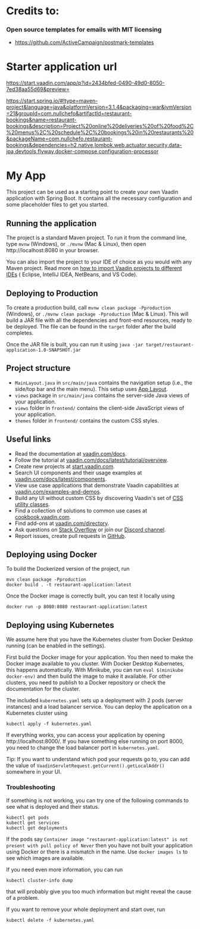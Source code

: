 # Credits to:

### Open source templates for emails with MIT licensing

- https://github.com/ActiveCampaign/postmark-templates

# Starter application url

https://start.vaadin.com/app/p?id=2434bfed-0490-49d0-8050-7ed38aa55d69&preview=

https://start.spring.io/#!type=maven-project&language=java&platformVersion=3.1.4&packaging=war&jvmVersion=21&groupId=com.nullchefo&artifactId=restaurant-bookings&name=restaurant-bookings&description=Project%20online%20deliveries%20of%20food%2C%20menus%2C%20schedule%2C%20bookings%20in%20restaurants%20&packageName=com.nullchefo.restaurant-bookings&dependencies=h2,native,lombok,web,actuator,security,data-jpa,devtools,flyway,docker-compose,configuration-processor

# My App

This project can be used as a starting point to create your own Vaadin application with Spring Boot.
It contains all the necessary configuration and some placeholder files to get you started.

## Running the application

The project is a standard Maven project. To run it from the command line,
type `mvnw` (Windows), or `./mvnw` (Mac & Linux), then open
http://localhost:8080 in your browser.

You can also import the project to your IDE of choice as you would with any
Maven project. Read more
on [how to import Vaadin projects to different IDEs](https://vaadin.com/docs/latest/guide/step-by-step/importing) (
Eclipse, IntelliJ IDEA, NetBeans, and VS Code).

## Deploying to Production

To create a production build, call `mvnw clean package -Pproduction` (Windows),
or `./mvnw clean package -Pproduction` (Mac & Linux).
This will build a JAR file with all the dependencies and front-end resources,
ready to be deployed. The file can be found in the `target` folder after the build completes.

Once the JAR file is built, you can run it using
`java -jar target/restaurant-application-1.0-SNAPSHOT.jar`

## Project structure

- `MainLayout.java` in `src/main/java` contains the navigation setup (i.e., the
  side/top bar and the main menu). This setup uses
  [App Layout](https://vaadin.com/docs/components/app-layout).
- `views` package in `src/main/java` contains the server-side Java views of your application.
- `views` folder in `frontend/` contains the client-side JavaScript views of your application.
- `themes` folder in `frontend/` contains the custom CSS styles.

## Useful links

- Read the documentation at [vaadin.com/docs](https://vaadin.com/docs).
- Follow the tutorial at [vaadin.com/docs/latest/tutorial/overview](https://vaadin.com/docs/latest/tutorial/overview).
- Create new projects at [start.vaadin.com](https://start.vaadin.com/).
- Search UI components and their usage examples
  at [vaadin.com/docs/latest/components](https://vaadin.com/docs/latest/components).
- View use case applications that demonstrate Vaadin capabilities
  at [vaadin.com/examples-and-demos](https://vaadin.com/examples-and-demos).
- Build any UI without custom CSS by discovering Vaadin's set
  of [CSS utility classes](https://vaadin.com/docs/styling/lumo/utility-classes).
- Find a collection of solutions to common use cases at [cookbook.vaadin.com](https://cookbook.vaadin.com/).
- Find add-ons at [vaadin.com/directory](https://vaadin.com/directory).
- Ask questions on [Stack Overflow](https://stackoverflow.com/questions/tagged/vaadin) or join
  our [Discord channel](https://discord.gg/MYFq5RTbBn).
- Report issues, create pull requests in [GitHub](https://github.com/vaadin).

## Deploying using Docker

To build the Dockerized version of the project, run

```
mvn clean package -Pproduction
docker build . -t restaurant-application:latest
```

Once the Docker image is correctly built, you can test it locally using

```
docker run -p 8080:8080 restaurant-application:latest
```

## Deploying using Kubernetes

We assume here that you have the Kubernetes cluster from Docker Desktop running (can be enabled in the settings).

First build the Docker image for your application. You then need to make the Docker image available to you cluster. With
Docker Desktop Kubernetes, this happens automatically. With Minikube, you can run `eval $(minikube docker-env)` and then
build the image to make it available. For other clusters, you need to publish to a Docker repository or check the
documentation for the cluster.

The included `kubernetes.yaml` sets up a deployment with 2 pods (server instances) and a load balancer service. You can
deploy the application on a Kubernetes cluster using

```
kubectl apply -f kubernetes.yaml
```

If everything works, you can access your application by opening http://localhost:8000/.
If you have something else running on port 8000, you need to change the load balancer port in `kubernetes.yaml`.

Tip: If you want to understand which pod your requests go to, you can add the value
of `VaadinServletRequest.getCurrent().getLocalAddr()` somewhere in your UI.

### Troubleshooting

If something is not working, you can try one of the following commands to see what is deployed and their status.

```
kubectl get pods
kubectl get services
kubectl get deployments
```

If the pods say `Container image "restaurant-application:latest" is not present with pull policy of Never` then you have
not built your application using Docker or there is a mismatch in the name. Use `docker images ls` to see which images
are available.

If you need even more information, you can run

```
kubectl cluster-info dump
```

that will probably give you too much information but might reveal the cause of a problem.

If you want to remove your whole deployment and start over, run

```
kubectl delete -f kubernetes.yaml
```
